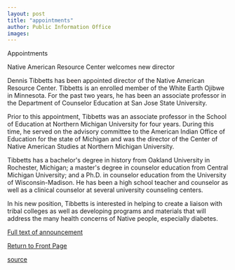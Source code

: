 ```yaml
---
layout: post
title: "appointments"
author: Public Information Office
images:
---
```


Appointments

Native American Resource Center welcomes new director

Dennis Tibbetts has been appointed director of the Native American Resource Center. Tibbetts is an enrolled member of the White Earth Ojibwe in Minnesota. For the past two years, he has been an associate professor in the Department of Counselor Education at San Jose State University.

Prior to this appointment, Tibbetts was an associate professor in the School of Education at Northern Michigan University for four years. During this time, he served on the advisory committee to the American Indian Office of Education for the state of Michigan and was the director of the Center of Native American Studies at Northern Michigan University.

Tibbetts has a bachelor's degree in history from Oakland University in Rochester, Michigan; a master's degree in counselor education from Central Michigan University; and a Ph.D. in counselor education from the University of Wisconsin-Madison. He has been a high school teacher and counselor as well as a clinical counselor at several university counseling centers.  
  
In his new position, Tibbetts is interested in helping to create a liaison with tribal colleges as well as developing programs and materials that will address the many health concerns of Native people, especially diabetes.  

[Full text of announcement][1]

[Return to Front Page][2]

[1]: http://www.ucsc.edu/news_events/messages/01-02/07-09.tibbetts.html
[2]: http://currents.ucsc.edu/

[source](http://www1.ucsc.edu/currents/02-03/07-22/appointments.html "Permalink to appointments")
